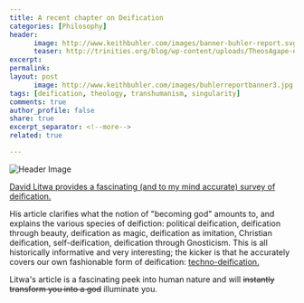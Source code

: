 ```yaml
---
title: A recent chapter on Deification
categories: [Philosophy]
header:
      image: http://www.keithbuhler.com/images/banner-buhler-report.svg
      teaser: http://trinities.org/blog/wp-content/uploads/TheosAgape-e1444308929206.jpg
excerpt: 
permalink: 
layout: post
      image: http://www.keithbuhler.com/images/buhlerreportbanner3.jpg
tags: [deification, theology, transhumanism, singularity]
comments: true
author_profile: false
share: true
excerpt_separator: <!--more-->
related: true

---
```


![Header Image](http://trinities.org/blog/wp-content/uploads/TheosAgape-e1444308929206.jpg)

[David Litwa provides a fascinating (and to my mind accurate) survey of deification.](https://www.academia.edu/30578073/Becoming_Gods_Deification_and_the_Supernatural) 

His article clarifies what the notion of "becoming god" amounts to, and explains the various species of deifiction: political deification, deification through beauty, deification as magic, deification as imitation, Christian deification, self-deification, deification through Gnosticism. This is all historically informative and very interesting; the kicker is that he accurately covers our own fashionable form of deification: [techno-deification.](http://www.keithbuhler.com/buhlerreport/singularity-chalmers) 

Litwa's article is a fascinating peek into human nature and will ~~instantly transform you into a god~~ illuminate you.
